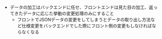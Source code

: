 - データの加工はバックエンドに任せ、フロントエンドは見た目の加工、返ってきたデータに応じた挙動の変更処理のみにすること  
	- フロントでJSONデータの変更をしてしまうとデータの取り出し方法など仕様変更をバックエンドでした際にフロント側の変更もしなければならなくなる

